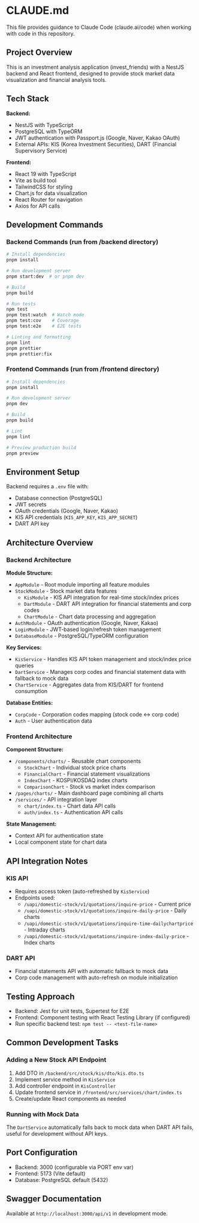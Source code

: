 # CLAUDE.md

This file provides guidance to Claude Code (claude.ai/code) when working with code in this repository.

## Project Overview

This is an investment analysis application (invest_friends) with a NestJS backend and React frontend, designed to provide stock market data visualization and financial analysis tools.

## Tech Stack

**Backend:**

- NestJS with TypeScript
- PostgreSQL with TypeORM
- JWT authentication with Passport.js (Google, Naver, Kakao OAuth)
- External APIs: KIS (Korea Investment Securities), DART (Financial Supervisory Service)

**Frontend:**

- React 19 with TypeScript
- Vite as build tool
- TailwindCSS for styling
- Chart.js for data visualization
- React Router for navigation
- Axios for API calls

## Development Commands

### Backend Commands (run from /backend directory)

```bash
# Install dependencies
pnpm install

# Run development server
pnpm start:dev  # or pnpm dev

# Build
pnpm build

# Run tests
npm test
pnpm test:watch  # Watch mode
pnpm test:cov    # Coverage
pnpm test:e2e    # E2E tests

# Linting and formatting
pnpm lint
pnpm prettier
pnpm prettier:fix
```

### Frontend Commands (run from /frontend directory)

```bash
# Install dependencies
pnpm install

# Run development server
pnpm dev

# Build
pnpm build

# Lint
pnpm lint

# Preview production build
pnpm preview
```

## Environment Setup

Backend requires a `.env` file with:

- Database connection (PostgreSQL)
- JWT secrets
- OAuth credentials (Google, Naver, Kakao)
- KIS API credentials (`KIS_APP_KEY`, `KIS_APP_SECRET`)
- DART API key

## Architecture Overview

### Backend Architecture

**Module Structure:**

- `AppModule` - Root module importing all feature modules
- `StockModule` - Stock market data features
  - `KisModule` - KIS API integration for real-time stock/index prices
  - `DartModule` - DART API integration for financial statements and corp codes
  - `ChartModule` - Chart data processing and aggregation
- `AuthModule` - OAuth authentication (Google, Naver, Kakao)
- `LoginModule` - JWT-based login/refresh token management
- `DatabaseModule` - PostgreSQL/TypeORM configuration

**Key Services:**

- `KisService` - Handles KIS API token management and stock/index price queries
- `DartService` - Manages corp codes and financial statement data with fallback to mock data
- `ChartService` - Aggregates data from KIS/DART for frontend consumption

**Database Entities:**

- `CorpCode` - Corporation codes mapping (stock code ↔ corp code)
- `Auth` - User authentication data

### Frontend Architecture

**Component Structure:**

- `/components/charts/` - Reusable chart components
  - `StockChart` - Individual stock price charts
  - `FinancialChart` - Financial statement visualizations
  - `IndexChart` - KOSPI/KOSDAQ index charts
  - `ComparisonChart` - Stock vs market index comparison
- `/pages/charts/` - Main dashboard page combining all charts
- `/services/` - API integration layer
  - `chart/index.ts` - Chart data API calls
  - `auth/index.ts` - Authentication API calls

**State Management:**

- Context API for authentication state
- Local component state for chart data

## API Integration Notes

### KIS API

- Requires access token (auto-refreshed by `KisService`)
- Endpoints used:
  - `/uapi/domestic-stock/v1/quotations/inquire-price` - Current price
  - `/uapi/domestic-stock/v1/quotations/inquire-daily-price` - Daily charts
  - `/uapi/domestic-stock/v1/quotations/inquire-time-dailychartprice` - Intraday charts
  - `/uapi/domestic-stock/v1/quotations/inquire-index-daily-price` - Index charts

### DART API

- Financial statements API with automatic fallback to mock data
- Corp code management with auto-refresh on module initialization

## Testing Approach

- Backend: Jest for unit tests, Supertest for E2E
- Frontend: Component testing with React Testing Library (if configured)
- Run specific backend test: `npm test -- <test-file-name>`

## Common Development Tasks

### Adding a New Stock API Endpoint

1. Add DTO in `/backend/src/stock/kis/dto/kis.dto.ts`
2. Implement service method in `KisService`
3. Add controller endpoint in `KisController`
4. Update frontend service in `/frontend/src/services/chart/index.ts`
5. Create/update React components as needed

### Running with Mock Data

The `DartService` automatically falls back to mock data when DART API fails, useful for development without API keys.

## Port Configuration

- Backend: 3000 (configurable via PORT env var)
- Frontend: 5173 (Vite default)
- Database: PostgreSQL default (5432)

## Swagger Documentation

Available at `http://localhost:3000/api/v1` in development mode.

